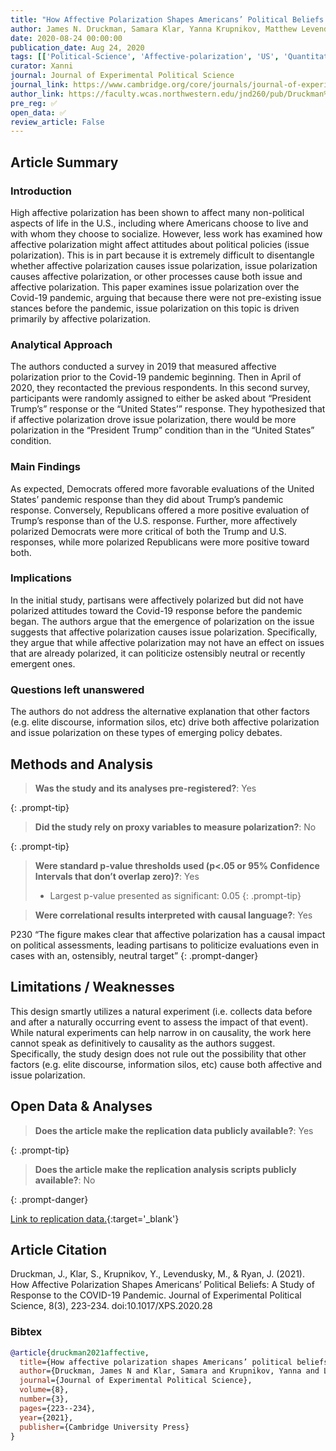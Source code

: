 ```yaml
---
title: "How Affective Polarization Shapes Americans’ Political Beliefs: A Study of Response to the COVID-19 Pandemic"
author: James N. Druckman, Samara Klar, Yanna Krupnikov, Matthew Levendusky and John Barry Ryan
date: 2020-08-24 00:00:00
publication_date: Aug 24, 2020
tags: [['Political-Science', 'Affective-polarization', 'US', 'Quantitative']]
curator: Xanni
journal: Journal of Experimental Political Science
journal_link: https://www.cambridge.org/core/journals/journal-of-experimental-political-science/article/how-affective-polarization-shapes-americans-political-beliefs-a-study-of-response-to-the-covid19-pandemic/B52D17EA47CCC436E8B1B3E008CA2A79
author_link: https://faculty.wcas.northwestern.edu/jnd260/pub/Druckman%20et%20al%20How%20Affective%20JEPS%202021.pdf
pre_reg: ✅
open_data: ✅
review_article: False
---
```


## Article Summary

### Introduction
High affective polarization has been shown to affect many non-political aspects of life in the U.S., including where Americans choose to live and with whom they choose to socialize. However, less work has examined how affective polarization might affect attitudes about political policies (issue polarization). This is in part because it is extremely difficult to disentangle whether affective polarization causes issue polarization, issue polarization causes affective polarization, or other processes cause both issue and affective polarization. This paper examines issue polarization over the Covid-19 pandemic, arguing that because there were not pre-existing issue stances before the pandemic, issue polarization on this topic is driven primarily by affective polarization.

### Analytical Approach
The authors conducted a survey in 2019 that measured affective polarization prior to the Covid-19 pandemic beginning. Then in April of 2020, they recontacted the previous respondents. In this second survey, participants were randomly assigned to either be asked about “President Trump’s” response or the “United States’” response. They hypothesized that if affective polarization drove issue polarization, there would be more polarization in the “President Trump” condition than in the “United States” condition. 

### Main Findings
As expected, Democrats offered more favorable evaluations of the United States’ pandemic response than they did about Trump’s pandemic response. Conversely, Republicans offered a more positive evaluation of Trump’s response than of the U.S. response. Further, more affectively polarized Democrats were more critical of both the Trump and U.S. responses, while more polarized Republicans were more positive toward both.
 
### Implications
In the initial study, partisans were affectively polarized but did not have polarized attitudes toward the Covid-19 response before the pandemic began. The authors argue that the emergence of polarization on the issue suggests that affective polarization causes issue polarization. Specifically, they argue that while affective polarization may not have an effect on issues that are already polarized, it can politicize ostensibly neutral or recently emergent ones. 

### Questions left unanswered
The authors do not address the alternative explanation that other factors (e.g. elite discourse, information silos, etc) drive both affective polarization and issue polarization on these types of emerging policy debates.


## Methods and Analysis

> **Was the study and its analyses pre-registered?**: Yes
> 
{: .prompt-tip}

> **Did the study rely on proxy variables to measure polarization?**: No
> 
> 
> 
{: .prompt-tip}


> **Were standard p-value thresholds used (p<.05 or 95% Confidence Intervals that don’t overlap zero)?**: Yes
> 
> - Largest p-value presented as significant: 0.05
{: .prompt-tip}

> **Were correlational results interpreted with causal language?**: Yes
> 
>
> 
P230 “The figure makes clear that affective polarization has a causal impact on political assessments, leading partisans to politicize evaluations even in cases with an, ostensibly, neutral target”
{: .prompt-danger}

## Limitations / Weaknesses

This design smartly utilizes a natural experiment (i.e. collects data before and after a naturally occurring event to assess the impact of that event). While natural experiments can help narrow in on causality, the work here cannot speak as definitively to causality as the authors suggest. Specifically, the study design does not rule out the possibility that other factors (e.g. elite discourse, information silos, etc) cause both affective and issue polarization. 

## Open Data & Analyses

> **Does the article make the replication data publicly available?**: Yes
> 
{: .prompt-tip}

> **Does the article make the replication analysis scripts publicly available?**: No
> 
{: .prompt-danger}


[Link to replication data.](https://www.cambridge.org/core/journals/journal-of-experimental-political-science/article/how-affective-polarization-shapes-americans-political-beliefs-a-study-of-response-to-the-covid19-pandemic/B52D17EA47CCC436E8B1B3E008CA2A79#supplementary-materials){:target='_blank'}

## Article Citation

Druckman, J., Klar, S., Krupnikov, Y., Levendusky, M., & Ryan, J. (2021). How Affective Polarization Shapes Americans’ Political Beliefs: A Study of Response to the COVID-19 Pandemic. Journal of Experimental Political Science, 8(3), 223-234. doi:10.1017/XPS.2020.28

### Bibtex

```bibtex
@article{druckman2021affective,
  title={How affective polarization shapes Americans’ political beliefs: A study of response to the COVID-19 pandemic},
  author={Druckman, James N and Klar, Samara and Krupnikov, Yanna and Levendusky, Matthew and Ryan, John Barry},
  journal={Journal of Experimental Political Science},
  volume={8},
  number={3},
  pages={223--234},
  year={2021},
  publisher={Cambridge University Press}
}
```